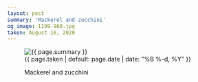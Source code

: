 ```yaml
---
layout: post
summary: 'Mackerel and zucchini'
og_image: 1199-960.jpg
taken: August 16, 2020
---
```


<figure class="post">
<img alt="{{ page.summary }}" sizes="(min-width: 700px) 50vw, calc(100vw - 2rem)" src="{{ site.assets_url }}/1199-480.jpg" srcset="{{ site.assets_url }}/1199-240.jpg 240w, {{ site.assets_url }}/1199-480.jpg 480w, {{ site.assets_url }}/1199-720.jpg 720w, {{ site.assets_url }}/1199-960.jpg 960w"/>
<figcaption>
<time>{{ page.taken | default: page.date | date: "%B %-d, %Y" }}</time>
<p>Mackerel and zucchini</p>
</figcaption>
</figure>
